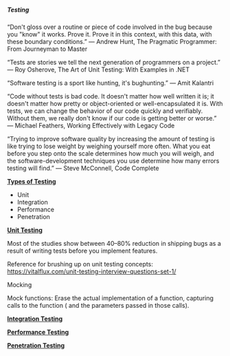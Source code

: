 ##### Testing


“Don't gloss over a routine or piece of code involved in the bug because you "know" it works. Prove it. Prove it in this context, with this data, with these boundary conditions.” 
― Andrew Hunt, The Pragmatic Programmer: From Journeyman to Master

“Tests are stories we tell the next generation of programmers on a project.” 
― Roy Osherove, The Art of Unit Testing: With Examples in .NET

“Software testing is a sport like hunting, it's bughunting.” 
― Amit Kalantri

“Code without tests is bad code. It doesn't matter how well written it is; it doesn't matter how pretty or object-oriented or well-encapsulated it is. With tests, we can change the behavior of our code quickly and verifiably. Without them, we really don't know if our code is getting better or worse.” 
― Michael Feathers, Working Effectively with Legacy Code


“Trying to improve software quality by increasing the amount of testing is like trying to lose weight by weighing yourself more often. What you eat before you step onto the scale determines how much you will weigh, and the software-development techniques you use determine how many errors testing will find.” 
― Steve McConnell, Code Complete




<ins>**Types of Testing**<ins>
* Unit
* Integration
* Performance
* Penetration 



<ins>**Unit Testing**<ins>

Most of the studies show between 40–80% reduction in shipping bugs as a result of writing tests before you implement features.

Reference for brushing up on unit testing concepts:  https://vitalflux.com/unit-testing-interview-questions-set-1/ 

Mocking

Mock functions:  Erase the actual implementation of a function, capturing calls to the function ( and the parameters passed in those calls).





<ins>**Integration Testing**<ins>





<ins>**Performance Testing**<ins>






<ins>**Penetration Testing**<ins>






